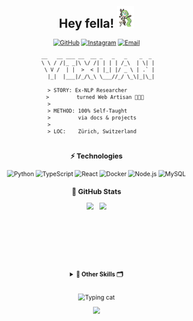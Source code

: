 <div align="center">

# Hey fella! <img src="https://raw.githubusercontent.com/PokeAPI/sprites/master/sprites/pokemon/versions/generation-v/black-white/animated/648.gif" width="40px">

[![GitHub](https://img.shields.io/badge/-GitHub-31353a?logo=github&logoColor=FF75B5)](https://github.com/yixuanwu4) [![Instagram](https://img.shields.io/badge/-Instagram-31353a?logo=instagram&logoColor=FF75B5)](https://instagram.com/jinnnng4) [![Email](https://img.shields.io/badge/-Email-31353a?logo=mail.ru&logoColor=FF75B5)](mailto:y@ixuan.com)

```text
 __   __ ___ __  __ _   _   _    _  _ 
 \ \ / /|_ _|\ \/ /| | | | /_\  | \| |
  \ V /  | |  >  < | |_| |/ _ \ | .` |
   |_|  |___|/_/\_\ \___//_/ \_\|_|\_|

 > STORY: Ex-NLP Researcher       
 >         turned Web Artisan 👩🏻‍💻  
 >                                
 > METHOD: 100% Self-Taught       
 >         via docs & projects    
 >                                
 > LOC:    Zürich, Switzerland    
                       
```

### ⚡️ Technologies  
![Python](https://img.shields.io/badge/-Python-31353a?logo=python&logoColor=4ECDC4)
![TypeScript](https://img.shields.io/badge/-TypeScript-31353a?logo=typescript&logoColor=4ECDC4)
![React](https://img.shields.io/badge/-React-31353a?logo=react&logoColor=4ECDC4)
![Docker](https://img.shields.io/badge/-Docker-31353a?logo=docker&logoColor=4ECDC4)
![Node.js](https://img.shields.io/badge/node.js-31353a?&logo=Node.js&logoColor=4ECDC4)
![MySQL](https://img.shields.io/badge/-MySQL-31353a?logo=mysql&logoColor=4ECDC4)

### 🚀 GitHub Stats
<div style="text-align: center; white-space: nowrap;">
  <a href="https://github.com/yixuanwu4" target="_blank" style="display: inline-block; height: 140px; margin-right: 10px;">
    <img src="https://github-readme-stats.vercel.app/api?username=yixuanwu4&show_icons=true&theme=panda&hide_border=true" height="140">
  </a>
  <a href="https://github.com/yixuanwu4" target="_blank" style="display: inline-block; height: 140px;">
    <img src="https://github-readme-stats.vercel.app/api/top-langs/?username=yixuanwu4&layout=compact&theme=panda&hide_border=true" height="140">
  </a>
</div>

<br>
<details>
  <summary><b>🌈 Other Skills 🗂️</b></summary>
  <div align="center" style="margin-top: 10px;">

  #### 🖥️ Languages
  ![JavaScript](https://img.shields.io/badge/-JavaScript-F7DF1E?logo=javascript&logoColor=black)
  ![Java](https://img.shields.io/badge/-Java-007396?logo=openjdk&logoColor=white)
  ![Julia](https://img.shields.io/badge/-Julia-9558B2?logo=julia&logoColor=white)
  #### 🌐 Web
  ![HTML5](https://img.shields.io/badge/-HTML5-E34F26?logo=html5&logoColor=white)
  ![CSS3](https://img.shields.io/badge/-CSS3-1572B6?logo=css3&logoColor=white)
  ![Astro](https://img.shields.io/badge/-Astro-FF5D01?logo=astro&logoColor=white)
  #### 🛠️ Tools
  ![VS Code](https://img.shields.io/badge/-VS_Code-007ACC?logo=visual-studio-code&logoColor=white)
  ![Git](https://img.shields.io/badge/-Git-F05032?logo=git&logoColor=white)
  ![macOS](https://img.shields.io/badge/-macOS-000000?logo=apple&logoColor=white)
  ![Linux](https://img.shields.io/badge/-Linux-FCC624?logo=linux&logoColor=black)
  #### 🎨 Design
  ![Figma](https://img.shields.io/badge/-Figma-F24E1E?logo=figma&logoColor=white)
  ![Blender](https://img.shields.io/badge/-Blender-F5792A?logo=blender&logoColor=white)
  ![Penpot](https://img.shields.io/badge/-Penpot-000000?logo=penpot&logoColor=white)
  </div>
</details>
<br>


<p align="center">
    <img src="https://media.giphy.com/media/JIX9t2j0ZTN9S/giphy.gif" width="100" alt="Typing cat">
</p>

<p align="center">
  <img src="https://komarev.com/ghpvc/?username=yixuanwu4&base=100&color=green&label=_😎_Have_a_good_day_visitor+No." />
</p>


</div>
